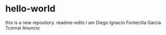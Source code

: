 # hello-world
this is a new repository.
readme-edits
I am Diego Ignacio Fontecilla Garcia
Tcornal Anuncio
